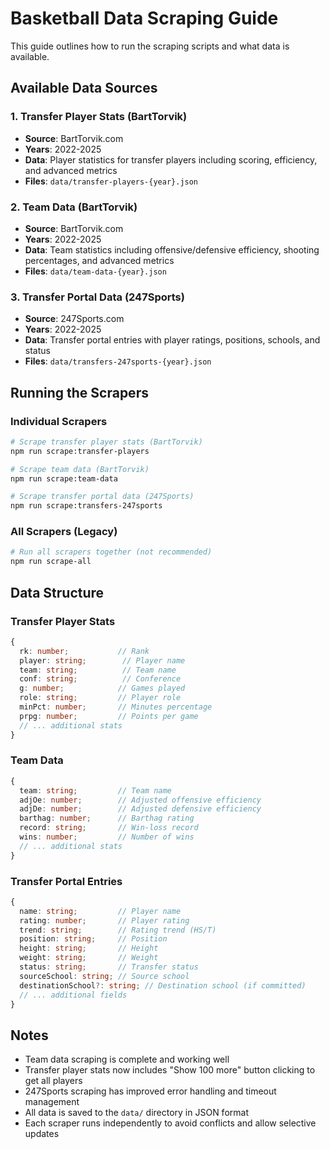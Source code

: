 # Basketball Data Scraping Guide

This guide outlines how to run the scraping scripts and what data is available.

## Available Data Sources

### 1. Transfer Player Stats (BartTorvik)
- **Source**: BartTorvik.com
- **Years**: 2022-2025
- **Data**: Player statistics for transfer players including scoring, efficiency, and advanced metrics
- **Files**: `data/transfer-players-{year}.json`

### 2. Team Data (BartTorvik)
- **Source**: BartTorvik.com
- **Years**: 2022-2025
- **Data**: Team statistics including offensive/defensive efficiency, shooting percentages, and advanced metrics
- **Files**: `data/team-data-{year}.json`

### 3. Transfer Portal Data (247Sports)
- **Source**: 247Sports.com
- **Years**: 2022-2025
- **Data**: Transfer portal entries with player ratings, positions, schools, and status
- **Files**: `data/transfers-247sports-{year}.json`

## Running the Scrapers

### Individual Scrapers
```bash
# Scrape transfer player stats (BartTorvik)
npm run scrape:transfer-players

# Scrape team data (BartTorvik)
npm run scrape:team-data

# Scrape transfer portal data (247Sports)
npm run scrape:transfers-247sports
```

### All Scrapers (Legacy)
```bash
# Run all scrapers together (not recommended)
npm run scrape-all
```

## Data Structure

### Transfer Player Stats
```typescript
{
  rk: number;           // Rank
  player: string;        // Player name
  team: string;          // Team name
  conf: string;          // Conference
  g: number;            // Games played
  role: string;         // Player role
  minPct: number;       // Minutes percentage
  prpg: number;         // Points per game
  // ... additional stats
}
```

### Team Data
```typescript
{
  team: string;         // Team name
  adjOe: number;        // Adjusted offensive efficiency
  adjDe: number;        // Adjusted defensive efficiency
  barthag: number;      // Barthag rating
  record: string;       // Win-loss record
  wins: number;         // Number of wins
  // ... additional stats
}
```

### Transfer Portal Entries
```typescript
{
  name: string;         // Player name
  rating: number;       // Player rating
  trend: string;        // Rating trend (HS/T)
  position: string;     // Position
  height: string;       // Height
  weight: string;       // Weight
  status: string;       // Transfer status
  sourceSchool: string; // Source school
  destinationSchool?: string; // Destination school (if committed)
  // ... additional fields
}
```

## Notes

- Team data scraping is complete and working well
- Transfer player stats now includes "Show 100 more" button clicking to get all players
- 247Sports scraping has improved error handling and timeout management
- All data is saved to the `data/` directory in JSON format
- Each scraper runs independently to avoid conflicts and allow selective updates 